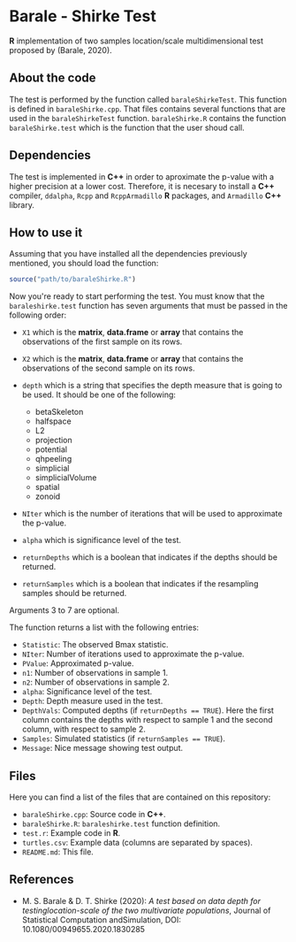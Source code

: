 # Barale - Shirke Test
**R** implementation of two samples location/scale multidimensional test proposed by (Barale, 2020).

## About the code

The test is performed by the function called ```baraleShirkeTest```. This function is defined in ```baraleShirke.cpp```. That files contains several functions that are used in the ```baraleShirkeTest``` function. ```baraleShirke.R``` contains the function ```baraleShirke.test``` which is the function that the user shoud call.

## Dependencies

The test is implemented in **C++** in order to aproximate the p-value with a higher precision at a lower cost. Therefore, it is necesary to install a **C++** compiler, ```ddalpha```, ```Rcpp``` and ```RcppArmadillo``` **R** packages, and ```Armadillo``` **C++** library.

## How to use it

Assuming that you have installed all the dependencies previously mentioned, you should load the function:

```R
source("path/to/baraleShirke.R")
```

Now you're ready to start performing the test. You must know that the ```baraleshirke.test``` function has seven arguments that must be passed in the following order:

* ```X1``` which is the **matrix**, **data.frame** or **array** that contains the observations of the first sample on its rows.

* ```X2``` which is the **matrix**, **data.frame** or **array** that contains the observations of the second sample on its rows.

* ```depth``` which is a string that specifies the depth measure that is going to be used. It should be one of the following:

  - betaSkeleton
  - halfspace
  - L2
  - projection
  - potential
  - qhpeeling
  - simplicial
  - simplicialVolume
  - spatial
  - zonoid

* ```NIter``` which is the number of iterations that will be used to approximate the p-value.

* ```alpha``` which is significance level of the test.

* ```returnDepths``` which is a boolean that indicates if the depths should be returned.

* ```returnSamples``` which is a boolean that indicates if the resampling samples should be returned.

Arguments 3 to 7 are optional.

The function returns a list with the following entries:

* ```Statistic```: The observed Bmax statistic.
* ```NIter```: Number of iterations used to approximate the p-value.
* ```PValue```: Approximated p-value.
* ```n1```: Number of observations in sample 1.
* ```n2```: Number of observations in sample 2.
* ```alpha```: Significance level of the test.
* ```Depth```: Depth measure used in the test.
* ```DepthVals```: Computed depths (if ```returnDepths == TRUE```). Here the first column contains the depths with respect to sample 1 and the second column, with respect to sample 2.
* ```Samples```: Simulated statistics (if ```returnSamples == TRUE```).
* ```Message```: Nice message showing test output.


## Files

Here you can find a list of the files that are contained on this repository:

* ```baraleShirke.cpp```: Source code in **C++**.
* ```baraleShirke.R```: ```baraleshirke.test``` function definition.
* ```test.r```: Example code in **R**.
* ```turtles.csv```: Example data (columns are separated by spaces).
* ```README.md```: This file.


## References
* M. S. Barale & D. T. Shirke (2020): *A test based on data depth for testinglocation-scale of the two multivariate populations*, Journal of Statistical Computation andSimulation, DOI: 10.1080/00949655.2020.1830285
